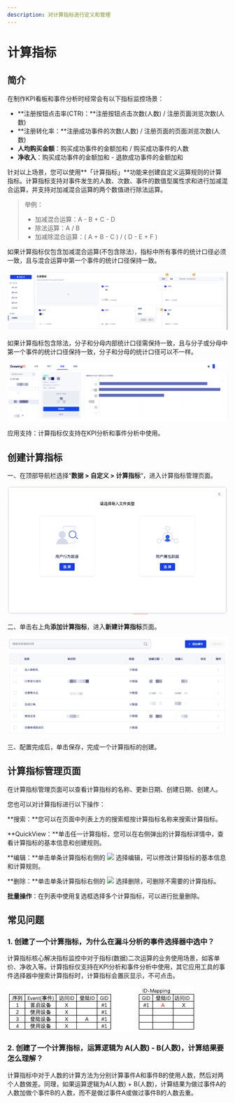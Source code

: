 ```yaml
---
description: 对计算指标进行定义和管理
---
```


# 计算指标

## 简介

在制作KPI看板和事件分析时经常会有以下指标监控场景：

* **注册按钮点击率\(CTR\)：**注册按钮点击次数\(人数\) / 注册页面浏览次数\(人数\)
* **注册转化率：**注册成功事件的次数\(人数\) / 注册页面的页面浏览次数\(人数\)
* **人均购买金额**：购买成功事件的金额加和 / 购买成功事件的人数
* **净收入**：购买成功事件的金额加和 - 退款成功事件的金额加和

针对以上场景，您可以使用**「计算指标」**功能来创建自定义运算规则的计算指标。计算指标支持对事件发生的人数、次数、事件的数值型属性求和进行加减混合运算，并支持对加减混合运算的两个数值进行除法运算。

> 举例：
>
> * 加减混合运算：A - B + C - D
> * 除法运算：A / B
> * 加减除混合运算：\( A + B - C \) / \( D - E + F \)

如果计算指标仅包含加减混合运算\(不包含除法\)，指标中所有事件的统计口径必须一致，且与混合运算中第一个事件的统计口径保持一致。

![&#x52A0;&#x51CF;&#x6DF7;&#x5408;&#x8FD0;&#x7B97;](../../../.gitbook/assets/image%20%28127%29.png)

如果计算指标包含除法，分子和分母内部统计口径需保持一致，且与分子或分母中第一个事件的统计口径保持一致，分子和分母的统计口径可以不一样。

![&#x9664;&#x6CD5;&#x8FD0;&#x7B97;](../../../.gitbook/assets/image%20%2815%29.png)

应用支持：计算指标仅支持在KPI分析和事件分析中使用。

## 创建计算指标

一、在顶部导航栏选择“**数据 &gt; 自定义 &gt; 计算指标**“，进入计算指标管理页面。

![&#x8BA1;&#x7B97;&#x6307;&#x6807;&#x7BA1;&#x7406;&#x9875;&#x9762;](../../../.gitbook/assets/image%20%28144%29.png)

二、单击右上角**添加计算指标**，进入**新建计算指标**页面。

![&#x65B0;&#x5EFA;&#x8BA1;&#x7B97;&#x6307;&#x6807;&#x9875;&#x9762;](../../../.gitbook/assets/image%20%2831%29.png)

三、配置完成后，单击保存，完成一个计算指标的创建。

## 计算指标管理页面

在计算指标管理页面可以查看计算指标的名称、更新日期、创建日期、创建人。

您也可以对计算指标进行以下操作：

**搜索：**您可以在页面中列表上方的搜索框按计算指标名称来搜索计算指标。

**QuickView：**单击任一计算指标，您可以在右侧弹出的计算指标详情中，查看计算指标的基本信息和创建规则。

**编辑：**单击单条计算指标右侧的 ![](https://docs.growingio.com/.gitbook/assets/-Lo08UtW7H58ehFKeZ4g-LsycTyZaItbL8_Wigcx-LsyfkaafJ-8X2utJ9BbE782B9E782B9E782B9.png) 选择编辑，可以修改计算指标的基本信息和计算规则。

**删除：**单击单条计算指标右侧的 ![](https://docs.growingio.com/.gitbook/assets/-Lo08UtW7H58ehFKeZ4g-LsycTyZaItbL8_Wigcx-LsyfkaafJ-8X2utJ9BbE782B9E782B9E782B9.png) 选择删除，可删除不需要的计算指标。

**批量操作**：在列表中使用复选框选择多个计算指标，可以进行批量删除。

## 常见问题

### 1. 创建了一个计算指标，为什么在漏斗分析的事件选择器中选中？

计算指标核心解决指标监控中对于指标\(数据\)二次运算的业务使用场景，如客单价、净收入等。计算指标仅支持在KPI分析和事件分析中使用，其它应用工具的事件选择器中搜索计算指标时，计算指标会置灰显示，不可点击。

![&#x6F0F;&#x6597;&#x7684;&#x4E8B;&#x4EF6;&#x9009;&#x62E9;&#x5668;](../../../.gitbook/assets/image%20%2873%29.png)

### 2. 创建了一个计算指标，运算逻辑为 A\(人数\) - B\(人数\)，计算结果要怎么理解？

计算指标中对于人数的计算方法为分别计算事件A和事件B的使用人数，然后对两个人数做差。同理，如果运算逻辑为A\(人数\) + B\(人数\)，计算结果为做过事件A的人数加做个事件B的人数，而不是做过事件A或做过事件B的人数去重。

